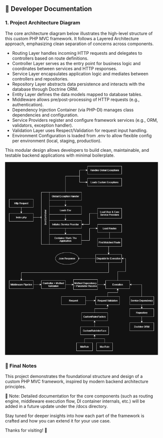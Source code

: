 ## 📘 Developer Documentation

### 1. Project Architecture Diagram

The core architecture diagram below illustrates the high-level structure of this custom PHP MVC framework. It follows a Layered Architecture approach, emphasizing clean separation of concerns across components.

- Routing Layer handles incoming HTTP requests and delegates to controllers based on route definitions.
- Controller Layer serves as the entry point for business logic and coordinates between services and HTTP responses.
- Service Layer encapsulates application logic and mediates between controllers and repositories.
- Repository Layer abstracts data persistence and interacts with the database through Doctrine ORM.
- Entity Layer defines the data models mapped to database tables.
- Middleware allows pre/post-processing of HTTP requests (e.g., authentication).
- Dependency Injection Container (via PHP-DI) manages class dependencies and configuration.
- Service Providers register and configure framework services (e.g., ORM, validators, exception handler).
- Validation Layer uses Respect/Validation for request input handling.
- Environment Configuration is loaded from .env to allow flexible config per environment (local, staging, production).

This modular design allows developers to build clean, maintainable, and testable backend applications with minimal boilerplate.

![Framework Architecture](php_mvc.png)

### 📘 Final Notes

This project demonstrates the foundational structure and design of a custom PHP MVC framework, inspired by modern backend architecture principles.

📌 Note:
Detailed documentation for the core components (such as routing engine, middleware execution flow, DI container internals, etc.) will be added in a future update under the /docs directory.

Stay tuned for deeper insights into how each part of the framework is crafted and how you can extend it for your use case.

Thanks for visiting! 🚀